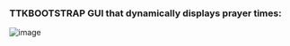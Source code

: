 ### TTKBOOTSTRAP GUI that dynamically displays prayer times:

![image](https://github.com/user-attachments/assets/dd699772-6cd8-4131-afea-89a44f3dee9a)
